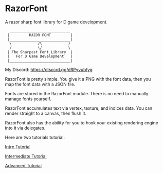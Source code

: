 # RazorFont
 A razor sharp font library for D game development.

```
  ____________________________
 |         RAZOR FONT         |
 |____________________________|
  \            /\            /
  /            \/            \
 | The Sharpest Font Library  |
 |   For D Game Development   |
 |____________________________|
 ```

My Discord: https://discord.gg/dRPyvubfyg

RazorFont is pretty simple. You give it a PNG with the font data, then you map the font data with a JSON file.

Fonts are stored in the RazorFont module. There is no need to manually manage fonts yourself.

RazorFont accumulates text via vertex, texture, and indices data. You can render straight to a canvas, then flush it.

RazorFont also has the ability for you to hook your existing rendering engine into it via delegates.

Here are two tutorials tutorial:

[Intro Tutorial](https://github.com/jordan4ibanez/RazorFontExampleProject/blob/main/source/app.d)

[Intermediate Tutorial](https://github.com/jordan4ibanez/RazorFontExampleProjectIntermediate/blob/main/source/app.d)

[Advanced Tutorial](https://github.com/jordan4ibanez/RazorFontExampleProjectAdvanced/blob/main/source/app.d)